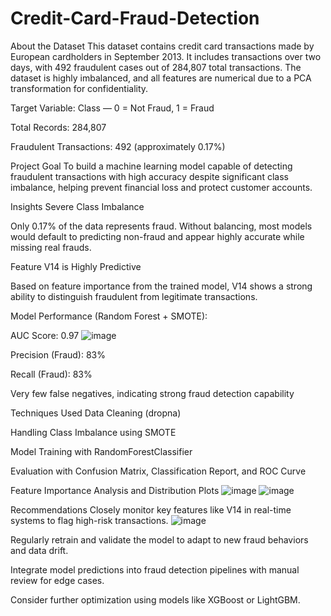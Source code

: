 # Credit-Card-Fraud-Detection
About the Dataset
This dataset contains credit card transactions made by European cardholders in September 2013.
It includes transactions over two days, with 492 fraudulent cases out of 284,807 total transactions.
The dataset is highly imbalanced, and all features are numerical due to a PCA transformation for confidentiality.

Target Variable: Class — 0 = Not Fraud, 1 = Fraud

Total Records: 284,807

Fraudulent Transactions: 492 (approximately 0.17%)

Project Goal
To build a machine learning model capable of detecting fraudulent transactions with high accuracy despite significant class imbalance, helping prevent financial loss and protect customer accounts.

Insights
Severe Class Imbalance

Only 0.17% of the data represents fraud. Without balancing, most models would default to predicting non-fraud and appear highly accurate while missing real frauds.

Feature V14 is Highly Predictive

Based on feature importance from the trained model, V14 shows a strong ability to distinguish fraudulent from legitimate transactions.

Model Performance (Random Forest + SMOTE):

AUC Score: 0.97
![image](https://github.com/user-attachments/assets/3ee3fa0b-36ce-4982-b967-3580c2536795)

Precision (Fraud): 83%

Recall (Fraud): 83%

Very few false negatives, indicating strong fraud detection capability

Techniques Used
Data Cleaning (dropna)

Handling Class Imbalance using SMOTE

Model Training with RandomForestClassifier

Evaluation with Confusion Matrix, Classification Report, and ROC Curve

Feature Importance Analysis and Distribution Plots
![image](https://github.com/user-attachments/assets/c6eda341-87f2-4aca-bf2f-e5879c98806c)
![image](https://github.com/user-attachments/assets/2785ad6b-cc61-4648-9906-2c7e58133b3f)

Recommendations
Closely monitor key features like V14 in real-time systems to flag high-risk transactions.
![image](https://github.com/user-attachments/assets/ac275aaf-554e-4649-b445-b51bc3b6942e)

Regularly retrain and validate the model to adapt to new fraud behaviors and data drift.

Integrate model predictions into fraud detection pipelines with manual review for edge cases.

Consider further optimization using models like XGBoost or LightGBM.


